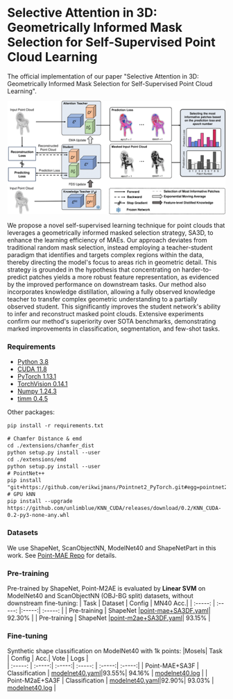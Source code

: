 # Selective Attention in 3D: Geometrically Informed Mask Selection for Self-Supervised Point Cloud Learning

The official implementation of our paper "Selective Attention in 3D: Geometrically Informed Mask Selection for Self-Supervised Point Cloud Learning".

![image](figs/Main3-1.png)

We propose a novel self-supervised learning technique for point clouds that leverages a geometrically informed masked selection strategy, SA3D, to enhance the learning efficiency of MAEs. Our approach deviates from traditional random mask selection, instead employing a teacher-student paradigm that identifies and targets complex regions within the data, thereby directing the model's focus to areas rich in geometric detail. This strategy is grounded in the hypothesis that concentrating on harder-to-predict patches yields a more robust feature representation, as evidenced by the improved performance on downstream tasks. Our method also incorporates knowledge distillation, allowing a fully observed knowledge teacher to transfer complex geometric understanding to a partially observed student. This significantly improves the student network's ability to infer and reconstruct masked point clouds. Extensive experiments confirm our method's superiority over SOTA benchmarks, demonstrating marked improvements in classification, segmentation, and few-shot tasks. 


### Requirements
- [Python 3.8](https://www.python.org/)
- [CUDA 11.8](https://developer.nvidia.com/cuda-zone)
- [PyTorch 1.13.1](https://pytorch.org/)
- [TorchVision 0.14.1](https://pytorch.org/)
- [Numpy 1.24.3](https://numpy.org/)
- [timm 0.4.5](https://github.com/rwightman/pytorch-image-models)

Other packages:
```
pip install -r requirements.txt
```

```
# Chamfer Distance & emd
cd ./extensions/chamfer_dist
python setup.py install --user
cd ./extensions/emd
python setup.py install --user
# PointNet++
pip install "git+https://github.com/erikwijmans/Pointnet2_PyTorch.git#egg=pointnet2_ops&subdirectory=pointnet2_ops_lib"
# GPU kNN
pip install --upgrade https://github.com/unlimblue/KNN_CUDA/releases/download/0.2/KNN_CUDA-0.2-py3-none-any.whl
```

### Datasets

We use ShapeNet, ScanObjectNN, ModelNet40 and ShapeNetPart in this work. See [Point-MAE Repo](https://github.com/Pang-Yatian/Point-MAE/blob/main/DATASET.md) for details.

### Pre-training
Pre-trained by ShapeNet, Point-M2AE is evaluated by **Linear SVM** on ModelNet40 and ScanObjectNN (OBJ-BG split) datasets, without downstream fine-tuning:
| Task | Dataset | Config | MN40 Acc.| 
| :-----: | :-----: |:-----:| :-----: |
| Pre-training | ShapeNet |[point-mae+SA3DF.yaml](./Point-MAE_SA3D/config.yaml)| 92.30% |
| Pre-training | ShapeNet |[point-m2ae+SA3DF.yaml](./Point-M2AE_SA3D/config_Point_M2AE.yaml)| 93.15% |

### Fine-tuning
Synthetic shape classification on ModelNet40 with 1k points:
|Mosels| Task  | Config | Acc.| Vote | Logs |   
| :-----: | :-----:| :-----:| :-----: | :-----:| :-----:|
| Point-MAE+SA3F | Classification | [modelnet40.yaml](./Point-MAE_SA3D/finetune_modelnet.yaml)|93.55%| 94.16% | [modelnet40.log](./Point-MAE_SA3D/log_files/modelnet40.log) |
| Point-M2aE+SA3F | Classification | [modelnet40.yaml](./Point-M2AE_SA3D/finetune_modelnet_PointM2AE.yaml)|92.90%| 93.03% | [modelnet40.log](./Point-M2AE_SA3D/log_files/modelnet40.txt) |
